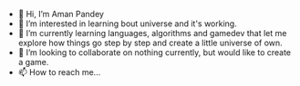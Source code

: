 - 👋 Hi, I’m Aman Pandey
- 👀 I’m interested in learning bout universe and it's working.
- 🌱 I’m currently learning languages, algorithms and gamedev that let me explore how things go step by step and create a little universe of own.
- 💞️ I’m looking to collaborate on nothing currently, but would like to create a game.
- 📫 How to reach me...

<!---
Aman-Pandey-afk/Aman-Pandey-afk is a ✨ special ✨ repository because its `README.md` (this file) appears on your GitHub profile.
You can click the Preview link to take a look at your changes.
--->
